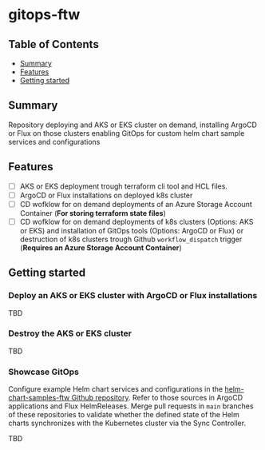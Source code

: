 # gitops-ftw

## Table of Contents

+ [Summary](#summary)
+ [Features](#features)
+ [Getting started](#getting-started)

## Summary

Repository deploying and AKS or EKS cluster on demand, installing ArgoCD or Flux on those clusters enabling GitOps for custom helm chart sample services and configurations

## Features

- [ ] AKS or EKS deployment trough terraform cli tool and HCL files. 
- [ ] ArgoCD or Flux installations on deployed k8s cluster
- [ ] CD wofklow for on demand deployments of an Azure Storage Account Container (**For storing terraform state files**)
- [ ] CD wofklow for on demand deployments of k8s clusters (Options: AKS or EKS) and installation of GitOps tools (Options: ArgoCD or Flux) or destruction of k8s clusters trough Github `workflow_dispatch` trigger (**Requires an Azure Storage Account Container**)

## Getting started

### Deploy an AKS or EKS cluster with ArgoCD or Flux installations

TBD

### Destroy the AKS or EKS cluster

TBD

### Showcase GitOps

Configure example Helm chart services and configurations in the [helm-chart-samples-ftw Github repository](https://github.com/MGTheTrain/helm-chart-samples-ftw). Refer to those sources in ArgoCD applications and Flux HelmReleases. Merge pull requests in `main` branches of these repositories to validate whether the defined state of the Helm charts synchronizes with the Kubernetes cluster via the Sync Controller.

TBD
